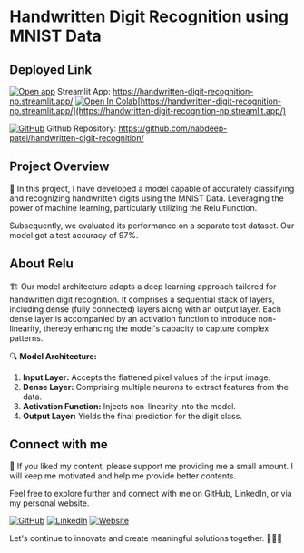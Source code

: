 # Handwritten Digit Recognition using MNIST Data

## Deployed Link
[![Open app](https://static.streamlit.io/badges/streamlit_badge_black_white.svg)](https://handwritten-digit-recognition-np.streamlit.app/) Streamlit App: https://handwritten-digit-recognition-np.streamlit.app/
<a href="https://colab.research.google.com/github/nabdeep-patel/handwritten-digit-recognition/blob/main/Handwritten_Digit_Classification.ipynb"><img src="https://colab.research.google.com/assets/colab-badge.svg" alt="Open In Colab"></a>[https://handwritten-digit-recognition-np.streamlit.app/](https://handwritten-digit-recognition-np.streamlit.app/)

[![GitHub](https://img.shields.io/badge/Github-Repository-blue?style=flat-square&logo=github)](https://github.com/nabdeep-patel) Github Repository: https://github.com/nabdeep-patel/handwritten-digit-recognition/ 


## Project Overview

📝 In this project, I have developed a model capable of accurately classifying and recognizing handwritten digits using the MNIST Data. Leveraging the power of machine learning, particularly utilizing the Relu Function.

Subsequently, we evaluated its performance on a separate test dataset. Our model got a test accuracy of 97%.

## About Relu

🏗️ Our model architecture adopts a deep learning approach tailored for handwritten digit recognition. It comprises a sequential stack of layers, including dense (fully connected) layers along with an output layer. Each dense layer is accompanied by an activation function to introduce non-linearity, thereby enhancing the model's capacity to capture complex patterns.

🔍 **Model Architecture:**

1. **Input Layer:** Accepts the flattened pixel values of the input image.
2. **Dense Layer:** Comprising multiple neurons to extract features from the data.
3. **Activation Function:** Injects non-linearity into the model.
4. **Output Layer:** Yields the final prediction for the digit class.

## Connect with me

🚀 If you liked my content, please support me providing me a small amount. I will keep me motivated and help me provide better contents.

Feel free to explore further and connect with me on GitHub, LinkedIn, or via my personal website.

[![GitHub](https://img.shields.io/badge/GitHub-Profile-blue?style=flat-square&logo=github)](https://github.com/nabdeep-patel)
[![LinkedIn](https://img.shields.io/badge/LinkedIn-Profile-blue?style=flat-square&logo=linkedin)](https://www.linkedin.com/in/nabdeeppatel)
[![Website](https://img.shields.io/badge/Personal-Website-blue?style=flat-square&logo=chrome)](https://linktr.ee/nabdeeppatel/store)

Let's continue to innovate and create meaningful solutions together. 🚀🔬✨
